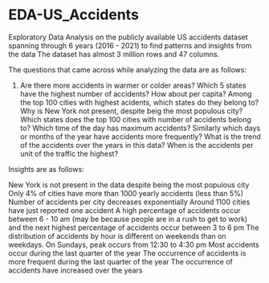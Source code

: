 # EDA-US_Accidents
Exploratory Data Analysis on the publicly available US accidents dataset spanning through 6 years (2016 - 2021) to find patterns and insights from the data 
The dataset has almost 3 million rows and 47 columns. 

The questions that came across while analyzing the data are as follows:
1. Are there more accidents in warmer or colder areas?
Which 5 states have the highest number of accidents? How about per capita?
Among the top 100 cities with highest acidents, which states do they belong to?
Why is New York not present, despite beig the most populous city?
Which states does the top 100 cities with number of accidents belong to?
Which time of the day has maximum accidents? Similarly which days or months of the year have accidents more frequently?
What is the trend of the accidents over the years in this data?
When is the accidents per unit of the traffic the highest?

Insights are as follows:

New York is not present in the data despite being the most populous city
Only 4% of cities have more than 1000 yearly accidents (less than 5%)
Number of accidents per city decreases exponentially
Around 1100 cities have just reported one accident
A high percentage of accidents occur between 6 - 10 am (may be because people are in a rush to get to work) and the next highest percentage of accidents occur between 3 to 6 pm
The distribution of accidents by hour is different on weekends than on weekdays. On Sundays, peak occurs from 12:30 to 4:30 pm
Most accidents occur during the last quarter of the year
The occurrence of accidents is more frequent during the last quarter of the year
The occurrence of accidents have increased over the years

